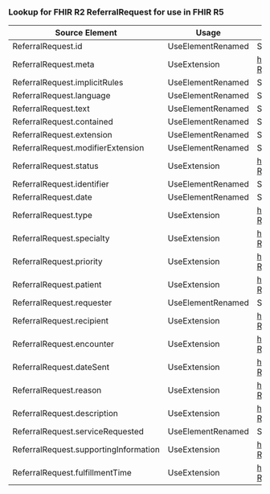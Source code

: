 ### Lookup for FHIR R2 ReferralRequest for use in FHIR R5

| Source Element | Usage | Target |
| -------------- | ----- | ------ |
| ReferralRequest.id | UseElementRenamed | ServiceRequest.id |
| ReferralRequest.meta | UseExtension | http://hl7.org/fhir/1.0/StructureDefinition/extension-ReferralRequest.meta |
| ReferralRequest.implicitRules | UseElementRenamed | ServiceRequest.implicitRules |
| ReferralRequest.language | UseElementRenamed | ServiceRequest.language |
| ReferralRequest.text | UseElementRenamed | ServiceRequest.text |
| ReferralRequest.contained | UseElementRenamed | ServiceRequest.contained |
| ReferralRequest.extension | UseElementRenamed | ServiceRequest.extension |
| ReferralRequest.modifierExtension | UseElementRenamed | ServiceRequest.modifierExtension |
| ReferralRequest.status | UseExtension | http://hl7.org/fhir/1.0/StructureDefinition/extension-ReferralRequest.status |
| ReferralRequest.identifier | UseElementRenamed | ServiceRequest.identifier |
| ReferralRequest.date | UseElementRenamed | ServiceRequest.authoredOn |
| ReferralRequest.type | UseExtension | http://hl7.org/fhir/1.0/StructureDefinition/extension-ReferralRequest.type |
| ReferralRequest.specialty | UseExtension | http://hl7.org/fhir/1.0/StructureDefinition/extension-ReferralRequest.specialty |
| ReferralRequest.priority | UseExtension | http://hl7.org/fhir/1.0/StructureDefinition/extension-ReferralRequest.priority |
| ReferralRequest.patient | UseExtension | http://hl7.org/fhir/1.0/StructureDefinition/extension-ReferralRequest.patient |
| ReferralRequest.requester | UseElementRenamed | ServiceRequest.requester |
| ReferralRequest.recipient | UseExtension | http://hl7.org/fhir/1.0/StructureDefinition/extension-ReferralRequest.recipient |
| ReferralRequest.encounter | UseExtension | http://hl7.org/fhir/1.0/StructureDefinition/extension-ReferralRequest.encounter |
| ReferralRequest.dateSent | UseExtension | http://hl7.org/fhir/1.0/StructureDefinition/extension-ReferralRequest.dateSent |
| ReferralRequest.reason | UseExtension | http://hl7.org/fhir/1.0/StructureDefinition/extension-ReferralRequest.reason |
| ReferralRequest.description | UseExtension | http://hl7.org/fhir/1.0/StructureDefinition/extension-ReferralRequest.description |
| ReferralRequest.serviceRequested | UseElementRenamed | ServiceRequest.code |
| ReferralRequest.supportingInformation | UseExtension | http://hl7.org/fhir/1.0/StructureDefinition/extension-ReferralRequest.supportingInformation |
| ReferralRequest.fulfillmentTime | UseExtension | http://hl7.org/fhir/1.0/StructureDefinition/extension-ReferralRequest.fulfillmentTime |
